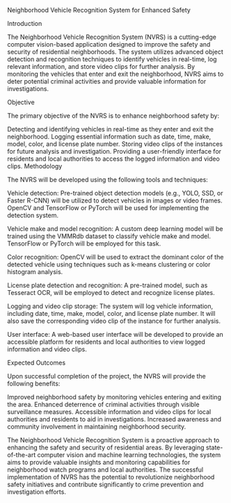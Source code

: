 Neighborhood Vehicle Recognition System for Enhanced Safety

Introduction

The Neighborhood Vehicle Recognition System (NVRS) is a cutting-edge computer vision-based application designed to improve the safety and security of residential neighborhoods. The system utilizes advanced object detection and recognition techniques to identify vehicles in real-time, log relevant information, and store video clips for further analysis. By monitoring the vehicles that enter and exit the neighborhood, NVRS aims to deter potential criminal activities and provide valuable information for investigations.

Objective

The primary objective of the NVRS is to enhance neighborhood safety by:

Detecting and identifying vehicles in real-time as they enter and exit the neighborhood.
Logging essential information such as date, time, make, model, color, and license plate number.
Storing video clips of the instances for future analysis and investigation.
Providing a user-friendly interface for residents and local authorities to access the logged information and video clips.
Methodology

The NVRS will be developed using the following tools and techniques:

Vehicle detection: Pre-trained object detection models (e.g., YOLO, SSD, or Faster R-CNN) will be utilized to detect vehicles in images or video frames. OpenCV and TensorFlow or PyTorch will be used for implementing the detection system.

Vehicle make and model recognition: A custom deep learning model will be trained using the VMMRdb dataset to classify vehicle make and model. TensorFlow or PyTorch will be employed for this task.

Color recognition: OpenCV will be used to extract the dominant color of the detected vehicle using techniques such as k-means clustering or color histogram analysis.

License plate detection and recognition: A pre-trained model, such as Tesseract OCR, will be employed to detect and recognize license plates.

Logging and video clip storage: The system will log vehicle information, including date, time, make, model, color, and license plate number. It will also save the corresponding video clip of the instance for further analysis.

User interface: A web-based user interface will be developed to provide an accessible platform for residents and local authorities to view logged information and video clips.

Expected Outcomes

Upon successful completion of the project, the NVRS will provide the following benefits:

Improved neighborhood safety by monitoring vehicles entering and exiting the area.
Enhanced deterrence of criminal activities through visible surveillance measures.
Accessible information and video clips for local authorities and residents to aid in investigations.
Increased awareness and community involvement in maintaining neighborhood security.


The Neighborhood Vehicle Recognition System is a proactive approach to enhancing the safety and security of residential areas. By leveraging state-of-the-art computer vision and machine learning technologies, the system aims to provide valuable insights and monitoring capabilities for neighborhood watch programs and local authorities. The successful implementation of NVRS has the potential to revolutionize neighborhood safety initiatives and contribute significantly to crime prevention and investigation efforts.
